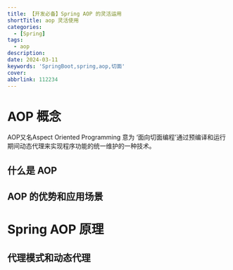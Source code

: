 ```yaml
---
title: 【开发必备】Spring AOP 的灵活运用
shortTitle: aop 灵活使用
categories:
  - [Spring]
tags:
  - aop
description: 
date: 2024-03-11
keywords: 'SpringBoot,spring,aop,切面'
cover: 
abbrlink: 112234
---
```


# AOP 概念

AOP又名Aspect Oriented Programming 意为 ‘面向切面编程’通过预编译和运行期间动态代理来实现程序功能的统一维护的一种技术。

## 什么是 AOP

## AOP 的优势和应用场景

# Spring AOP 原理

## 代理模式和动态代理